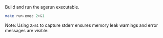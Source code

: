 Build and run the agerun executable.

```bash
make run-exec 2>&1
```

Note: Using `2>&1` to capture stderr ensures memory leak warnings and error messages are visible.